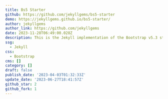 ```yaml
---
title: Bs5 Starter
github: https://github.com/jekyllgems/bs5-starter
demo: https://jekyllgems.github.io/bs5-starter/
author: jekyllgems
author_link: https://github.com/jekyllgems
date: 2023-11-28T06:49:00.028Z
description: This is the Jekyll implementation of the Bootstrap v5.3 starter template.
ssg:
  - Jekyll
css:
  - Bootstrap
cms: []
category: []
draft: false
publish_date: '2023-04-03T01:32:33Z'
update_date: '2023-06-27T18:41:57Z'
github_star: 2
github_fork: 1
---
```

